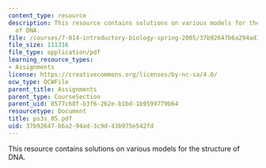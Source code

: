 ```yaml
---
content_type: resource
description: This resource contains solutions on various models for the structure
  of DNA.
file: /courses/7-014-introductory-biology-spring-2005/37b92647b6a294ad3c9d43b975e542fd_ps3s_05.pdf
file_size: 111316
file_type: application/pdf
learning_resource_types:
- Assignments
license: https://creativecommons.org/licenses/by-nc-sa/4.0/
ocw_type: OCWFile
parent_title: Assignments
parent_type: CourseSection
parent_uid: 0577c68f-b3f6-262e-b1bd-1b9599779b64
resourcetype: Document
title: ps3s_05.pdf
uid: 37b92647-b6a2-94ad-3c9d-43b975e542fd
---
```

This resource contains solutions on various models for the structure of DNA.